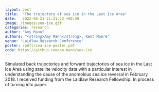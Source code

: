 ```yaml
---
layout: post
title:  "The trajectory of sea ice in the Last Ice Area"
date:   2022-08-21 21:21:53 +00:00
image: /images/sea-ice.gif
categories: research
author: "Amy Mann"
authors: "<strong>Amy Mann</strong>, Kent Moore"
venue: "Laidlaw Research Conference"
poster: /pdfs/sea-ice-poster.pdf
code: https://github.com/am-mann/sea-ice
---
```

Simulated back trajectories and forward trajectories of sea ice in the Last Ice Area using satellite velocity data with a particular interest in understanding the cause of the anomolous sea ice reversal in February 2018. I received funding from the Laidlaw Research Fellowship. In process of turning into paper. 
